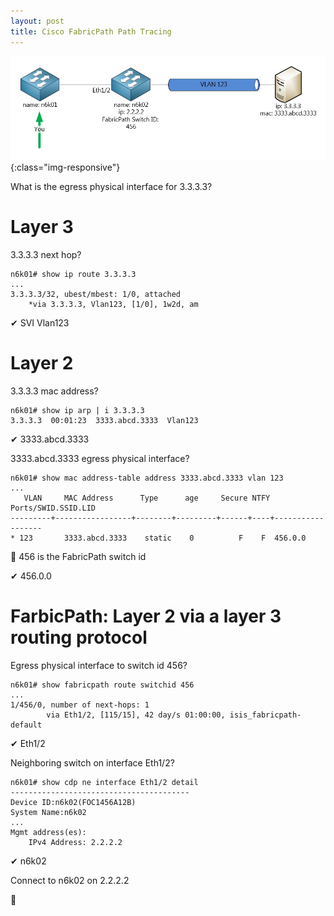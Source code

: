 ```yaml
---
layout: post
title: Cisco FabricPath Path Tracing
---
```


![Fabric Path Logical Network Diagram](/public/img/fabric-path-logical.jpg){:class="img-responsive"}

What is the egress physical interface for 3.3.3.3?

# Layer 3

3.3.3.3 next hop?

```
n6k01# show ip route 3.3.3.3
...
3.3.3.3/32, ubest/mbest: 1/0, attached
    *via 3.3.3.3, Vlan123, [1/0], 1w2d, am
```

✔ SVI Vlan123

# Layer 2

3.3.3.3 mac address?

```
n6k01# show ip arp | i 3.3.3.3
3.3.3.3  00:01:23  3333.abcd.3333  Vlan123
```

✔ 3333.abcd.3333

3333.abcd.3333 egress physical interface?

```
n6k01# show mac address-table address 3333.abcd.3333 vlan 123
...
   VLAN     MAC Address      Type      age     Secure NTFY   Ports/SWID.SSID.LID
---------+-----------------+--------+---------+------+----+------------------
* 123       3333.abcd.3333    static    0          F    F  456.0.0
```

:memo: 456 is the FabricPath switch id

✔ 456.0.0


# FarbicPath: Layer 2 via a layer 3 routing protocol

Egress physical interface to switch id 456?

```
n6k01# show fabricpath route switchid 456
...
1/456/0, number of next-hops: 1
        via Eth1/2, [115/15], 42 day/s 01:00:00, isis_fabricpath-default
```

✔ Eth1/2

Neighboring switch on interface Eth1/2?

```
n6k01# show cdp ne interface Eth1/2 detail
----------------------------------------
Device ID:n6k02(FOC1456A12B)
System Name:n6k02
...
Mgmt address(es):
    IPv4 Address: 2.2.2.2

```

✔ n6k02 

Connect to n6k02 on 2.2.2.2

:checkered_flag:
